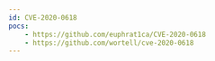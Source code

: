 ```yaml
---
id: CVE-2020-0618
pocs:
    - https://github.com/euphrat1ca/CVE-2020-0618
    - https://github.com/wortell/cve-2020-0618
---
```

